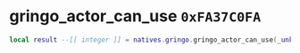 # gringo_actor_can_use `0xFA37C0FA`

```lua
local result --[[ integer ]] = natives.gringo.gringo_actor_can_use(_unk0 --[[ integer ]], _unk1 --[[ integer ]], _unk2 --[[ integer ]])
```